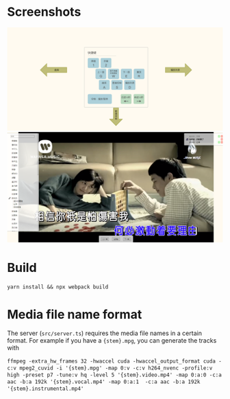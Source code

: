 # Screenshots
![screenshot1](screenshot1.png)
![screenshot2](screenshot2.png)

# Build
`yarn install && npx webpack build`

# Media file name format
The server (`src/server.ts`) requires the media file names in a certain format. For example if you have a `{stem}.mpg`, you can generate the tracks with

```
ffmpeg -extra_hw_frames 32 -hwaccel cuda -hwaccel_output_format cuda -c:v mpeg2_cuvid -i '{stem}.mpg' -map 0:v -c:v h264_nvenc -profile:v high -preset p7 -tune:v hq -level 5 '{stem}.video.mp4' -map 0:a:0 -c:a aac -b:a 192k '{stem}.vocal.mp4' -map 0:a:1  -c:a aac -b:a 192k '{stem}.instrumental.mp4'
```